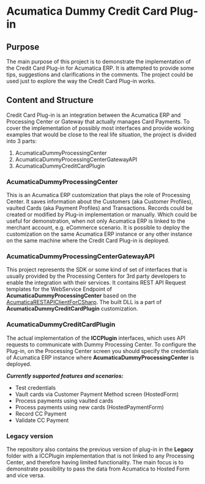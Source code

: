 # Acumatica Dummy Credit Card Plug-in
## Purpose

The main purpose of this project is to demonstrate the implementation of the Credit Card Plug-in for Acumatica ERP. It is attempted to provide some tips, suggestions and clarifications in the comments. The project could be used just to explore the way the Credit Card Plug-in works.

## Content and Structure

Credit Card Plug-in is an integration between the Acumatica ERP and Processing Center or Gateway that actually manages Card Payments. To cover the implementation of possibly most interfaces and provide working examples that would be close to the real life situation, the project is divided into 3 parts:

 1. AcumaticaDummyProcessingCenter
 2. AcumaticaDummyProcessingCenterGatewayAPI
 3. AcumaticaDummyCreditCardPlugin

### AcumaticaDummyProcessingCenter
This is an Acumatica ERP customization that plays the role of Processing Center. It saves information about the Customers (aka Customer Profiles), vaulted Cards (aka Payment Profiles) and Transactions. Records could be created or modified  by Plug-in implementation or manually. Which could be useful for demonstration, when not only Acumatica ERP is linked to the merchant account, e.g. eCommerce scenario. It is possible to deploy the customization on the same Acumatica ERP instance or any other instance on the same machine where the Credit Card Plug-in is deployed.

### AcumaticaDummyProcessingCenterGatewayAPI
This project represents the SDK or some kind of set of interfaces that is usually provided by the Processing Centers for 3rd party developers to enable the integration with their services.
It contains REST API Request templates for the WebService Endpoint of **AcumaticaDummyProcessingCenter** based on the [AcumaticaRESTAPIClientForCSharp](https://github.com/Acumatica/AcumaticaRESTAPIClientForCSharp). The built DLL is a part of **AcumaticaDummyCreditCardPlugin** customization.

### AcumaticaDummyCreditCardPlugin
The actual implementation of the **ICCPlugin** interfaces, which uses API requests to communicate with Dummy Processing Center.
To configure the Plug-in, on the Processing Center screen you should specify the credentials of Acumatica ERP instance where **AcumaticaDummyProcessingCenter** is deployed.

***Currently supported features and scenarios:***
 - Test credentials
 - Vault cards via Customer Payment Method screen (HostedForm)
 - Process payments using vaulted cards
 - Process payments using new cards (HostedPaymentForm)
 - Record CC Payment
 - Validate CC Payment

### Legacy version
The repository also contains the previous version of plug-in in the **Legacy** folder with a ICCPlugin implementation that is not linked to any Processing Center, and therefore having limited functionality. The main focus is to demonstrate possibility to pass the data from Acumatica to Hosted Form and vice versa.